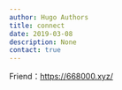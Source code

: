 ```yaml
---
author: Hugo Authors
title: connect
date: 2019-03-08
description: None
contact: true
---
```

Friend：https://668000.xyz/
